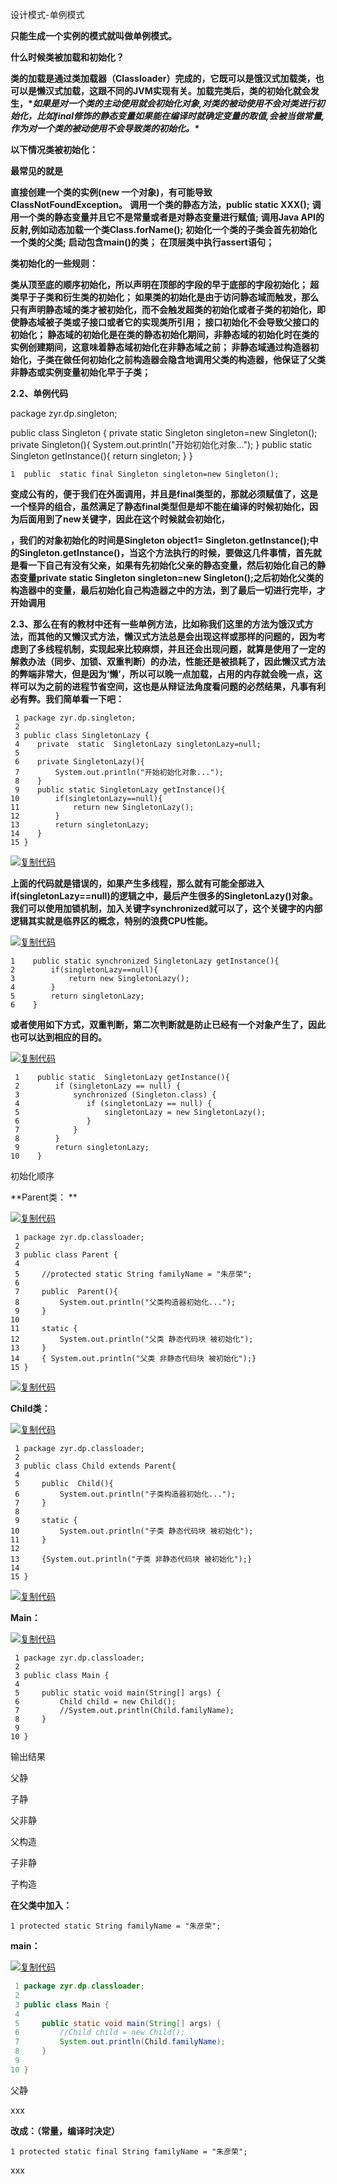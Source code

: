 设计模式-单例模式



**只能生成一个实例的模式就叫做单例模式。**



**什么时候类被加载和初始化？**

  **类的加载是通过类加载器（Classloader）完成的，它既可以是饿汉式加载类，也可以是懒汉式加载，这跟不同的JVM实现有关。加载完类后，类的初始化就会发生，\**如果是对一个类的主动使用就会初始化对象,对类的被动使用不会对类进行初始化，比如final修饰的静态变量如果能在编译时就确定变量的取值,会被当做常量,作为对一个类的被动使用不会导致类的初始化。\****



**以下情况类被初始化：**

  **最常见的就是**

**直接创建一个类的实例(new 一个对象)，有可能导致ClassNotFoundException。**
  **调用一个类的静态方法，public static XXX();**
  **调用一个类的静态变量并且它不是常量或者是对静态变量进行赋值;**
  **调用Java API的反射,例如动态加载一个类Class.forName();**
  **初始化一个类的子类会首先初始化一个类的父类;**
  **启动包含main()的类；**
  **在顶层类中执行assert语句；**

**类初始化的一些规则：**

  **类从顶至底的顺序初始化，所以声明在顶部的字段的早于底部的字段初始化；
  超类早于子类和衍生类的初始化；
  如果类的初始化是由于访问静态域而触发，那么只有声明静态域的类才被初始化，而不会触发超类的初始化或者子类的初始化，即使静态域被子类或子接口或者它的实现类所引用；
  接口初始化不会导致父接口的初始化；
  静态域的初始化是在类的静态初始化期间，非静态域的初始化时在类的实例创建期间，这意味着静态域初始化在非静态域之前；
  非静态域通过构造器初始化，子类在做任何初始化之前构造器会隐含地调用父类的构造器，他保证了父类非静态或实例变量初始化早于子类；**

 **2.2、单例代码**

package zyr.dp.singleton;

public class Singleton {
   private static Singleton singleton=new Singleton();
   private Singleton(){
       System.out.println("开始初始化对象...");
   }
   public static Singleton getInstance(){
       return singleton;
   }
}

```
1  public  static final Singleton singleton=new Singleton();
```

 **变成公有的，便于我们在外面调用，并且是final类型的，那就必须赋值了，这是一个怪异的组合，虽然满足了静态final类型但是却不能在编译的时候初始化，因为后面用到了new关键字，因此在这个时候就会初始化，**

**，我们的对象初始化的时间是Singleton object1= Singleton.getInstance();中的Singleton.getInstance()，当这个方法执行的时候，要做这几件事情，首先就是看一下自己有没有父亲，如果有先初始化父亲的静态变量，然后初始化自己的静态变量private static Singleton singleton=new Singleton();之后初始化父类的构造器中的变量，最后初始化自己构造器之中的方法，到了最后一切进行完毕，才开始调用**

 **2.3、那么在有的教材中还有一些单例方法，比如称我们这里的方法为饿汉式方法，而其他的又懒汉式方法，懒汉式方法总是会出现这样或那样的问题的，因为考虑到了多线程机制，实现起来比较麻烦，并且还会出现问题，就算是使用了一定的解救办法（同步、加锁、双重判断）的办法，性能还是被损耗了，因此懒汉式方法的弊端非常大，但是因为‘懒’，所以可以晚一点加载，占用的内存就会晚一点，这样可以为之前的进程节省空间，这也是从辩证法角度看问题的必然结果，凡事有利必有弊。我们简单看一下吧：**

```
 1 package zyr.dp.singleton;
 2 
 3 public class SingletonLazy {
 4    private  static  SingletonLazy singletonLazy=null;
 5 
 6    private SingletonLazy(){
 7        System.out.println("开始初始化对象...");
 8    }
 9    public static SingletonLazy getInstance(){
10        if(singletonLazy==null){
11            return new SingletonLazy();
12        }
13        return singletonLazy;
14    }
15 }
```

[![复制代码](https://common.cnblogs.com/images/copycode.gif)](javascript:void(0);)

 **上面的代码就是错误的，如果产生多线程，那么就有可能全部进入if(singletonLazy==null)的逻辑之中，最后产生很多的SingletonLazy()对象。我们可以使用加锁机制，加入关键字synchronized就可以了，这个关键字的内部逻辑其实就是临界区的概念，特别的浪费CPU性能。**

[![复制代码](https://common.cnblogs.com/images/copycode.gif)](javascript:void(0);)

```
1    public static synchronized SingletonLazy getInstance(){
2        if(singletonLazy==null){
3            return new SingletonLazy();
4        }
5        return singletonLazy;
6    }
```

**或者使用如下方式，双重判断，第二次判断就是防止已经有一个对象产生了，因此也可以达到相应的目的。**

[![复制代码](https://common.cnblogs.com/images/copycode.gif)](javascript:void(0);)

```
 1    public static  SingletonLazy getInstance(){
 2        if (singletonLazy == null) {    
 3            synchronized (Singleton.class) {    
 4               if (singletonLazy == null) {    
 5                   singletonLazy = new SingletonLazy();   
 6               }    
 7            }    
 8        }    
 9        return singletonLazy;
10    }
```



初始化顺序

**Parent类：
**

[![复制代码](https://common.cnblogs.com/images/copycode.gif)](javascript:void(0);)

```
 1 package zyr.dp.classloader;
 2 
 3 public class Parent {
 4 
 5     //protected static String familyName = "朱彦荣";
 6     
 7     public  Parent(){
 8         System.out.println("父类构造器初始化..."); 
 9     }
10     
11     static { 
12         System.out.println("父类 静态代码块 被初始化"); 
13     }
14     { System.out.println("父类 非静态代码块 被初始化");}
15 }
```

[![复制代码](https://common.cnblogs.com/images/copycode.gif)](javascript:void(0);)

**Child类：**

[![复制代码](https://common.cnblogs.com/images/copycode.gif)](javascript:void(0);)

```
 1 package zyr.dp.classloader;
 2 
 3 public class Child extends Parent{
 4 
 5     public  Child(){
 6         System.out.println("子类构造器初始化..."); 
 7     }
 8     
 9     static { 
10         System.out.println("子类 静态代码块 被初始化"); 
11     }
12     
13     {System.out.println("子类 非静态代码块 被初始化");}
14     
15 }
```

[![复制代码](https://common.cnblogs.com/images/copycode.gif)](javascript:void(0);)

**Main：**

[![复制代码](https://common.cnblogs.com/images/copycode.gif)](javascript:void(0);)

```
 1 package zyr.dp.classloader;
 2 
 3 public class Main {
 4 
 5     public static void main(String[] args) {
 6         Child child = new Child(); 
 7         //System.out.println(Child.familyName);
 8     }
 9 
10 }
```

输出结果



父静

子静

父非静

父构造

子非静

子构造

**在父类中加入：**

```
1 protected static String familyName = "朱彦荣";
```

**main：**

[![复制代码](https://common.cnblogs.com/images/copycode.gif)](javascript:void(0);)

```java
 1 package zyr.dp.classloader;
 2 
 3 public class Main {
 4 
 5     public static void main(String[] args) {
 6         //Child child = new Child(); 
 7         System.out.println(Child.familyName);
 8     }
 9 
10 }
```



父静

xxx

**改成：（常量，编译时决定）**

```
1 protected static final String familyName = "朱彦荣";
```

xxx